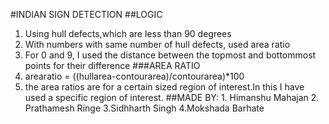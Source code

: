 #INDIAN SIGN DETECTION
##LOGIC
1. Using hull defects,which are less than 90 degrees
2. With numbers with same number of hull defects, used area ratio 
3. For 0 and 9, I used the distance between the topmost and bottommost points for their difference
###AREA RATIO
1. arearatio = ((hullarea-contourarea)/contourarea)*100
2. the area ratios are for a certain sized region of interest.In this I have used a specific region of interest.
##MADE BY: 1. Himanshu Mahajan 2. Prathamesh Ringe 3.Sidhharth Singh 4.Mokshada Barhate
